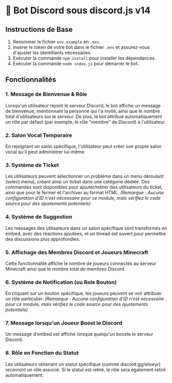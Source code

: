 # 🤖 Bot Discord sous discord.js v14

## Instructions de Base

1. Renommer le fichier `env.example` en `.env`.
2. Insérer le token de votre bot dans le fichier `.env` et assurez-vous d'ajuster les identifiants nécessaires.
3. Exécuter la commande `npm install` pour installer les dépendances.
4. Exécuter la commande `node index.js` pour démarrer le bot.

## Fonctionnalités

### 1. Message de Bienvenue & Rôle

Lorsqu'un utilisateur rejoint le serveur Discord, le bot affiche un message de bienvenue, mentionnant la personne qui l'a invité, ainsi que le nombre total d'utilisateurs sur le serveur. De plus, le bot attribue automatiquement un rôle par défaut (par exemple, le rôle "membre" de Discord) à l'utilisateur.

### 2. Salon Vocal Temporaire

En rejoignant un salon spécifique, l'utilisateur peut créer son propre salon vocal qu'il peut administrer lui-même.

### 3. Système de Ticket 

Les utilisateurs peuvent sélectionner un problème dans un menu déroulant (select menu), créant ainsi un ticket dans une catégorie dédiée. Des commandes sont disponibles pour ajouter/retirer des utilisateurs du ticket, ainsi que pour le fermer et l'archiver au format HTML. *(Remarque : Aucune configuration d'ID n'est nécessaire pour ce module, mais vérifiez le code source pour des ajustements potentiels)*

### 4. Système de Suggestion

Les messages des utilisateurs dans un salon spécifique sont transformés en embed, avec des réactions ajoutées, et un thread est ouvert pour permettre des discussions plus approfondies.

### 5. Affichage des Membres Discord et Joueurs Minecraft

Cette fonctionnalité affiche le nombre de joueurs connectés au serveur Minecraft ainsi que le nombre total de membres Discord.

### 6. Système de Notification (ou Role Bouton) 

En cliquant sur un bouton spécifique, les joueurs peuvent se voir attribuer un rôle particulier. *(Remarque : Aucune configuration d'ID n'est nécessaire pour ce module, mais vérifiez le code source pour des ajustements potentiels)*

### 7. Message lorsqu'un Joueur Boost le Discord

Un message d'embed est affiché lorsque quelqu'un booste le serveur Discord.

### 8. Rôle en Fonction du Statut

Les utilisateurs obtenant un statut spécifique (comme discord.gg/elowyr) recevront un rôle associé. Si le statut est retiré, le rôle sera également retiré automatiquement.


